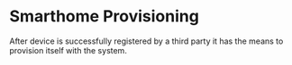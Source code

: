 # Smarthome Provisioning

After device is successfully registered by a third party it has the means to provision itself with the system. 